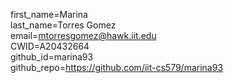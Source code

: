 first_name=Marina  
last_name=Torres Gomez  
email=mtorresgomez@hawk.iit.edu  
CWID=A20432664  
github_id=marina93  
github_repo=https://github.com/iit-cs579/marina93  